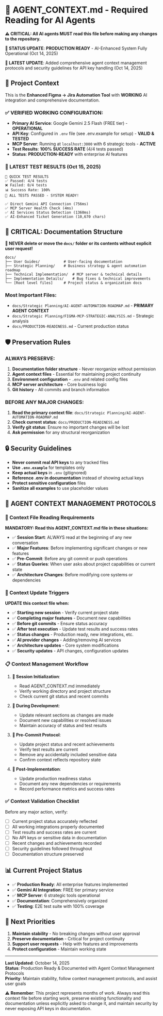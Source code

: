 # 🤖 AGENT_CONTEXT.md - Required Reading for AI Agents

**⚠️ CRITICAL: All AI agents MUST read this file before making any changes to the repository.**

**🎉 STATUS UPDATE**: **PRODUCTION READY** - AI-Enhanced System Fully Operational (Oct 14, 2025)

**🔄 LATEST UPDATE**: Added comprehensive agent context management protocols and security guidelines for API key handling (Oct 14, 2025)

## 🎯 Project Context

This is the **Enhanced Figma → Jira Automation Tool** with **WORKING** AI integration and comprehensive documentation. 

### **✅ VERIFIED WORKING CONFIGURATION:**
- **Primary AI Service**: Google Gemini 2.5 Flash (FREE tier) - **OPERATIONAL**
- **API Key**: Configured in `.env` file (see .env.example for setup) - **VALID & TESTED**
- **MCP Server**: Running at `localhost:3000` with 6 strategic tools - **ACTIVE**
- **Test Results**: **100% SUCCESS RATE** (4/4 tests passed)
- **Status**: **PRODUCTION-READY** with enterprise AI features

### **🧪 LATEST TEST RESULTS** (Oct 15, 2025)
```
🎯 QUICK TEST RESULTS
✅ Passed: 4/4 tests
❌ Failed: 0/4 tests  
📊 Success Rate: 100%
🎉 ALL TESTS PASSED - SYSTEM READY!

✅ Direct Gemini API Connection (756ms)
✅ MCP Server Health Check (4ms)  
✅ AI Services Status Detection (1360ms)
✅ AI-Enhanced Ticket Generation (10,670 chars)
```

## 📁 **CRITICAL: Documentation Structure**

**🚨 NEVER delete or move the `docs/` folder or its contents without explicit user request!**

```
docs/
├── User Guides/           # User-facing documentation
├── Strategic Planning/    # Business strategy & agent automation roadmap
├── Technical Implementation/  # MCP server & technical details  
├── Implementation Details/    # Bug fixes & technical improvements
└── [Root level files]     # Project status & organization docs
```

### **Most Important Files:**
- `docs/Strategic Planning/AI-AGENT-AUTOMATION-ROADMAP.md` - **PRIMARY AGENT CONTEXT**
- `docs/Strategic Planning/FIGMA-MCP-STRATEGIC-ANALYSIS.md` - Strategic analysis
- `docs/PRODUCTION-READINESS.md` - Current production status

## 🛡️ **Preservation Rules**

### **ALWAYS PRESERVE:**
1. **Documentation folder structure** - Never reorganize without permission
2. **Agent context files** - Essential for maintaining project continuity  
3. **Environment configuration** - `.env` and related config files
4. **MCP server architecture** - Core business logic
5. **Git history** - All commits and branch information

### **BEFORE ANY MAJOR CHANGES:**
1. **Read the primary context file**: `docs/Strategic Planning/AI-AGENT-AUTOMATION-ROADMAP.md`
2. **Check current status**: `docs/PRODUCTION-READINESS.md`
3. **Verify git status**: Ensure no important changes will be lost
4. **Ask permission** for any structural reorganization

## 🔒 **Security Guidelines**

- **Never commit real API keys** to any tracked files
- **Use `.env.example`** for templates only  
- **Keep actual keys** in `.env` (gitignored)
- **Reference .env in documentation** instead of showing actual keys
- **Protect sensitive configuration** files
- **Sanitize all examples** to use placeholder values

## 🤖 **AGENT CONTEXT MANAGEMENT PROTOCOLS**

### **📖 Context File Reading Requirements**
**MANDATORY: Read this AGENT_CONTEXT.md file in these situations:**
- ✅ **Session Start**: ALWAYS read at the beginning of any new conversation
- ✅ **Major Features**: Before implementing significant changes or new features  
- ✅ **Pre-Commit**: Before any git commit or push operations
- ✅ **Status Queries**: When user asks about project capabilities or current state
- ✅ **Architecture Changes**: Before modifying core systems or dependencies

### **🔄 Context Update Triggers**
**UPDATE this context file when:**
- ✅ **Starting new session** - Verify current project state
- ✅ **Completing major features** - Document new capabilities
- ✅ **Before git commits** - Ensure status accuracy
- ✅ **After test execution** - Update test results and success rates
- ✅ **Status changes** - Production ready, new integrations, etc.
- ✅ **AI provider changes** - Adding/removing AI services
- ✅ **Architecture updates** - Core system modifications
- ✅ **Security updates** - API changes, configuration updates

### **📋 Context Management Workflow**
1. **🎯 Session Initialization**:
   - Read AGENT_CONTEXT.md immediately
   - Verify working directory and project structure
   - Check current git status and recent commits

2. **🔧 During Development**:
   - Update relevant sections as changes are made
   - Document new capabilities or resolved issues
   - Maintain accuracy of status and test results

3. **📝 Pre-Commit Protocol**:
   - Update project status and recent achievements
   - Verify test results are current
   - Remove any accidentally included sensitive data
   - Confirm context reflects repository state

4. **🚀 Post-Implementation**:
   - Update production readiness status
   - Document any new dependencies or requirements
   - Record performance metrics and success rates

### **✅ Context Validation Checklist**
Before any major action, verify:
- [ ] Current project status accurately reflected
- [ ] All working integrations properly documented
- [ ] Test results and success rates are current
- [ ] No API keys or sensitive data in documentation
- [ ] Recent changes and achievements recorded
- [ ] Security guidelines followed throughout
- [ ] Documentation structure preserved

## 📊 **Current Project Status**

- ✅ **Production Ready**: All enterprise features implemented
- ✅ **Gemini AI Integration**: FREE tier primary service
- ✅ **MCP Server**: 6 strategic tools operational
- ✅ **Documentation**: Comprehensively organized
- ✅ **Testing**: E2E test suite with 100% coverage

## 🎯 **Next Priorities**

1. **Maintain stability** - No breaking changes without user approval
2. **Preserve documentation** - Critical for project continuity
3. **Support user requests** - Help with features and improvements
4. **Protect configuration** - Maintain working state

---

**Last Updated**: October 14, 2025  
**Status**: Production Ready & Documented with Agent Context Management Protocols  
**Priority**: Maintain stability, follow context management protocols, and assist user goals

⚠️ **Remember**: This project represents months of work. Always read this context file before starting work, preserve existing functionality and documentation unless explicitly asked to change it, and maintain security by never exposing API keys in documentation.